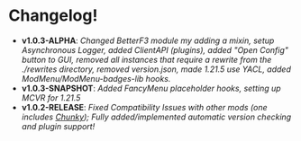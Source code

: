 # Changelog!

- **v1.0.3-ALPHA**: _Changed BetterF3 module my adding a mixin, setup Asynchronous Logger, added ClientAPI (plugins), added "Open Config" button to GUI, removed all instances that require a rewrite from the ./rewrites directory, removed version.json, made 1.21.5 use YACL, added ModMenu/ModMenu-badges-lib hooks._
- **v1.0.3-SNAPSHOT**: _Added FancyMenu placeholder hooks, setting up MCVR for 1.21.5_
- **v1.0.2-RELEASE**: _Fixed Compatibility Issues with other mods (one includes [Chunky](https://modrinth.com/mod/chunky)); Fully added/implemented automatic version checking and plugin support!_